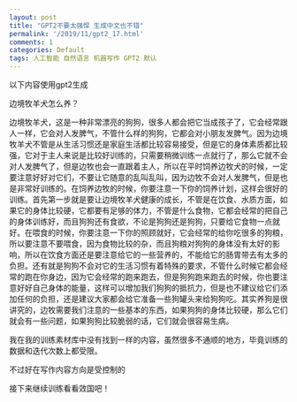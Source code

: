 ```yaml
---
layout: post
title: "GPT2不要太强悍 生成中文也不错"
permalink: '/2019/11/gpt2_17.html'
comments: 1
categories: Default
tags: 人工智能 自然语言 机器写作 GPT2 默认
---
```

以下内容使用gpt2生成

边境牧羊犬怎么养？

边境牧羊犬，这是一种非常漂亮的狗狗，很多人都会把它当成孩子了，它会经常跟人一样，它会对人发脾气，不管什么样的狗狗，它都会对小朋友发脾气。因为边境牧羊犬不管是从生活习惯还是家庭生活都比较容易接受，但是它的身体素质都比较强，它对于主人来说是比较好训练的，只需要稍微训练一点就行了，那么它就不会对人发脾气了，但是边牧也会一直跟着主人，所以在平时饲养边牧犬的时候，一定要注意好好对它们，不要让它随意的乱叫乱叫，因为边牧不会对人发脾气，但是也是非常好训练的。在饲养边牧的时候，你要注意一下你的饲养计划，这样会很好的训练。首先第一步就是要让边境牧羊犬健康的成长，不管是在饮食、水质方面，如果它的身体比较硬，它都要有足够的体力，不管是什么食物，它都会经常的把自己的身体训练好，而且狗狗还有食欲，不论是狗狗还是狗狗，只要给它食物一点就好。在喂食的时候，你要注意一下你的照顾就好，它会经常的给你吃很多的狗粮，所以要注意不要喂食，因为食物比较的杂，而且狗粮对狗狗的身体没有太好的影响，所以在饮食方面还是要注意给它的一些营养的，不能给它的肠胃带去有太多的负担。还有就是狗狗不会对它的生活习惯有着特殊的要求，不管什么时候它都会经常的跑在你身边，因为它会经常的跑来跑去，但是狗狗跑来跑去的时候，你也要注意好好自己身体的能量，这样可以增加我们狗狗的抵抗力，但是也不建议给它们添加任何的负担，还是建议大家都会给它准备一些狗罐头来给狗狗吃。其实养狗是很讲究的，边牧需要我们注意的一些基本的东西，如果狗狗的身体比较硬，那么它们就会有一些问题，如果狗狗比较脆弱的话，它们就会很容易生病。

我在我的训练素材库中没有找到一样的内容，虽然很多不通顺的地方，毕竟训练的数据和迭代次数上都受限。

不过好在写作内容方向是受控制的

接下来继续训练看看效国吧！